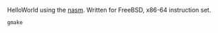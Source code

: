 HelloWorld using the [nasm](https://nasm.us). Written for FreeBSD, x86-64 instruction set.

```shell
gmake
```
